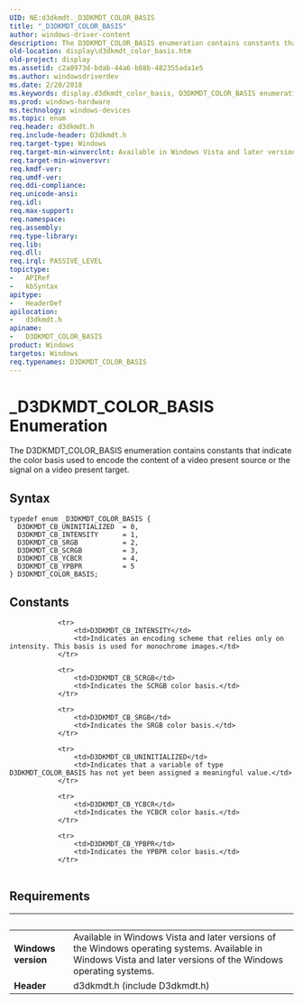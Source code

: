 ```yaml
---
UID: NE:d3dkmdt._D3DKMDT_COLOR_BASIS
title: "_D3DKMDT_COLOR_BASIS"
author: windows-driver-content
description: The D3DKMDT_COLOR_BASIS enumeration contains constants that indicate the color basis used to encode the content of a video present source or the signal on a video present target.
old-location: display\d3dkmdt_color_basis.htm
old-project: display
ms.assetid: c2a8973d-bdab-44a6-b88b-482355ada1e5
ms.author: windowsdriverdev
ms.date: 2/20/2018
ms.keywords: display.d3dkmdt_color_basis, D3DKMDT_COLOR_BASIS enumeration [Display Devices], D3DKMDT_CB_YPBPR, d3dkmdt/D3DKMDT_CB_SCRGB, d3dkmdt/D3DKMDT_CB_YCBCR, d3dkmdt/D3DKMDT_COLOR_BASIS, D3DKMDT_CB_SCRGB, d3dkmdt/D3DKMDT_CB_SRGB, _D3DKMDT_COLOR_BASIS, D3DKMDT_CB_UNINITIALIZED, d3dkmdt/D3DKMDT_CB_UNINITIALIZED, D3DKMDT_COLOR_BASIS, d3dkmdt/D3DKMDT_CB_INTENSITY, D3DKMDT_CB_YCBCR, D3DKMDT_CB_INTENSITY, DmEnums_68aa2c18-ed0d-429d-88c3-7a9a7913c7c6.xml, D3DKMDT_CB_SRGB, d3dkmdt/D3DKMDT_CB_YPBPR
ms.prod: windows-hardware
ms.technology: windows-devices
ms.topic: enum
req.header: d3dkmdt.h
req.include-header: D3dkmdt.h
req.target-type: Windows
req.target-min-winverclnt: Available in Windows Vista and later versions of the Windows operating systems.
req.target-min-winversvr: 
req.kmdf-ver: 
req.umdf-ver: 
req.ddi-compliance: 
req.unicode-ansi: 
req.idl: 
req.max-support: 
req.namespace: 
req.assembly: 
req.type-library: 
req.lib: 
req.dll: 
req.irql: PASSIVE_LEVEL
topictype:
-	APIRef
-	kbSyntax
apitype:
-	HeaderDef
apilocation:
-	d3dkmdt.h
apiname:
-	D3DKMDT_COLOR_BASIS
product: Windows
targetos: Windows
req.typenames: D3DKMDT_COLOR_BASIS
---
```


# _D3DKMDT_COLOR_BASIS Enumeration
The D3DKMDT_COLOR_BASIS enumeration contains constants that indicate the color basis used to encode the content of a video present source or the signal on a video present target.

## Syntax
````
typedef enum _D3DKMDT_COLOR_BASIS { 
  D3DKMDT_CB_UNINITIALIZED  = 0,
  D3DKMDT_CB_INTENSITY      = 1,
  D3DKMDT_CB_SRGB           = 2,
  D3DKMDT_CB_SCRGB          = 3,
  D3DKMDT_CB_YCBCR          = 4,
  D3DKMDT_CB_YPBPR          = 5
} D3DKMDT_COLOR_BASIS;
````

## Constants

<table>
            
                <tr>
                    <td>D3DKMDT_CB_INTENSITY</td>
                    <td>Indicates an encoding scheme that relies only on intensity. This basis is used for monochrome images.</td>
                </tr>
            
                <tr>
                    <td>D3DKMDT_CB_SCRGB</td>
                    <td>Indicates the SCRGB color basis.</td>
                </tr>
            
                <tr>
                    <td>D3DKMDT_CB_SRGB</td>
                    <td>Indicates the SRGB color basis.</td>
                </tr>
            
                <tr>
                    <td>D3DKMDT_CB_UNINITIALIZED</td>
                    <td>Indicates that a variable of type D3DKMDT_COLOR_BASIS has not yet been assigned a meaningful value.</td>
                </tr>
            
                <tr>
                    <td>D3DKMDT_CB_YCBCR</td>
                    <td>Indicates the YCBCR color basis.</td>
                </tr>
            
                <tr>
                    <td>D3DKMDT_CB_YPBPR</td>
                    <td>Indicates the YPBPR color basis.</td>
                </tr>
</table>


## Requirements
| &nbsp; | &nbsp; |
| ---- |:---- |
| **Windows version** | Available in Windows Vista and later versions of the Windows operating systems. Available in Windows Vista and later versions of the Windows operating systems. |
| **Header** | d3dkmdt.h (include D3dkmdt.h) |